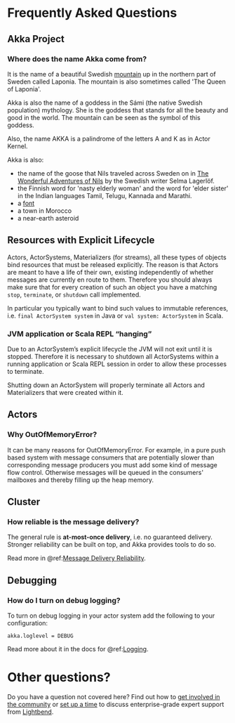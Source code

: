 # Frequently Asked Questions

## Akka Project

### Where does the name Akka come from?

It is the name of a beautiful Swedish [mountain](https://en.wikipedia.org/wiki/%C3%81hkk%C3%A1)
up in the northern part of Sweden called Laponia. The mountain is also sometimes
called 'The Queen of Laponia'.

Akka is also the name of a goddess in the Sámi (the native Swedish population)
mythology. She is the goddess that stands for all the beauty and good in the
world. The mountain can be seen as the symbol of this goddess.

Also, the name AKKA is a palindrome of the letters A and K as in Actor Kernel.

Akka is also:

 * the name of the goose that Nils traveled across Sweden on in [The Wonderful Adventures of Nils](https://en.wikipedia.org/wiki/The_Wonderful_Adventures_of_Nils) by the Swedish writer Selma Lagerlöf.
 * the Finnish word for 'nasty elderly woman' and the word for 'elder sister' in the Indian languages Tamil, Telugu, Kannada and Marathi.
 * a [font](https://www.dafont.com/akka.font)
 * a town in Morocco
 * a near-earth asteroid

## Resources with Explicit Lifecycle

Actors, ActorSystems, Materializers (for streams), all these types of objects bind
resources that must be released explicitly. The reason is that Actors are meant to have
a life of their own, existing independently of whether messages are currently en route
to them. Therefore you should always make sure that for every creation of such an object
you have a matching `stop`, `terminate`, or `shutdown` call implemented.

In particular you typically want to bind such values to immutable references, i.e.
`final ActorSystem system` in Java or `val system: ActorSystem` in Scala.

### JVM application or Scala REPL “hanging”

Due to an ActorSystem’s explicit lifecycle the JVM will not exit until it is stopped.
Therefore it is necessary to shutdown all ActorSystems within a running application or
Scala REPL session in order to allow these processes to terminate.

Shutting down an ActorSystem will properly terminate all Actors and Materializers
that were created within it.

## Actors

### Why OutOfMemoryError?

It can be many reasons for OutOfMemoryError. For example, in a pure push based system with
message consumers that are potentially slower than corresponding message producers you must
add some kind of message flow control. Otherwise messages will be queued in the consumers'
mailboxes and thereby filling up the heap memory.

## Cluster

### How reliable is the message delivery?

The general rule is **at-most-once delivery**, i.e. no guaranteed delivery.
Stronger reliability can be built on top, and Akka provides tools to do so.

Read more in @ref:[Message Delivery Reliability](../general/message-delivery-reliability.md).

## Debugging

### How do I turn on debug logging?

To turn on debug logging in your actor system add the following to your configuration:

```
akka.loglevel = DEBUG
```

Read more about it in the docs for @ref:[Logging](../typed/logging.md).

# Other questions?

Do you have a question not covered here? Find out how to
[get involved in the community](https://akka.io/get-involved) or
[set up a time](https://lightbend.com/contact) to discuss enterprise-grade
expert support from [Lightbend](https://www.lightbend.com/).
